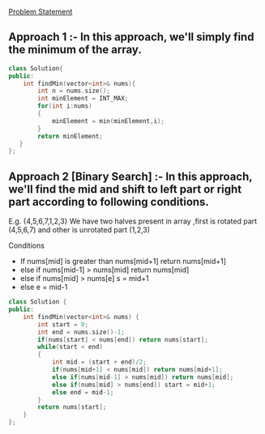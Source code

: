 [Problem Statement](https://leetcode.com/problems/find-minimum-in-rotated-sorted-array/)

## Approach 1 :- In this approach, we'll simply find the minimum of the array.

```cpp
class Solution{
public:
    int findMin(vector<int>& nums){
        int n = nums.size();
        int minElement = INT_MAX;
        for(int i:nums)
        {
            minElement = min(minElement,i);
        }
        return minElement;
   }
};
```

## Approach 2 [Binary Search] :- In this approach, we'll find the mid and shift to left part or right part according to following conditions.
E.g. {4,5,6,7,1,2,3}
We have two halves present in array ,first is rotated part (4,5,6,7) and other is unrotated part (1,2,3)

Conditions
- If nums[mid] is greater than nums[mid+1] return nums[mid+1]
- else if nums[mid-1] > nums[mid] return nums[mid]
- else if nums[mid] > nums[e] s = mid+1
- else e = mid-1

```cpp
class Solution {
public:
    int findMin(vector<int>& nums) {
        int start = 0;
        int end = nums.size()-1;
        if(nums[start] < nums[end]) return nums[start];
        while(start < end)
        {
            int mid = (start + end)/2;
            if(nums[mid+1] < nums[mid]) return nums[mid+1];
            else if(nums[mid-1] > nums[mid]) return nums[mid];
            else if(nums[mid] > nums[end]) start = mid+1;
            else end = mid-1;
        }
        return nums[start];
    }
};
```
